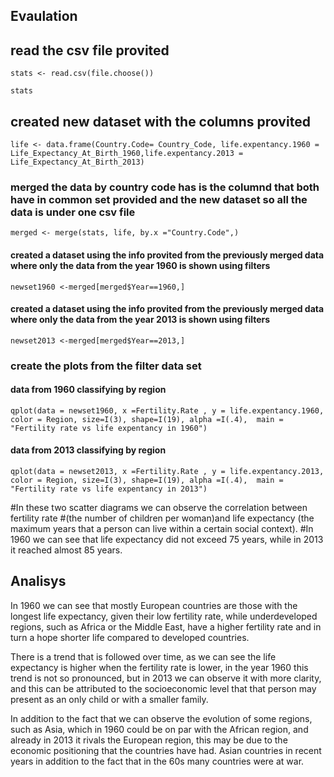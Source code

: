 ## Evaulation 

## read the csv file provited 

`stats <- read.csv(file.choose())`

`stats`

## created new dataset with the columns provited 

 `life <- data.frame(Country.Code= Country_Code, life.expentancy.1960 = Life_Expectancy_At_Birth_1960,life.expentancy.2013 = Life_Expectancy_At_Birth_2013)`

 ### merged the data by country code has is the columnd that both have in common set provided and the new dataset so all the data is under one csv file
`merged <- merge(stats, life, by.x ="Country.Code",)`

#### created a dataset using the info provited from the previously merged data where only the data from the year 1960 is shown using filters 
`newset1960 <-merged[merged$Year==1960,]`

#### created a dataset using the info provited from the previously merged data where only the data from the year 2013 is shown using filters
`newset2013 <-merged[merged$Year==2013,]`






### create the plots from the filter data set 

#### data from 1960 classifying by region

`qplot(data = newset1960, x =Fertility.Rate , y = life.expentancy.1960,
    color = Region, size=I(3), shape=I(19), alpha =I(.4), 
      main = "Fertility rate vs life expentancy in 1960")`

#### data from 2013 classifying by region

`qplot(data = newset2013, x =Fertility.Rate , y = life.expentancy.2013,
      color = Region, size=I(3), shape=I(19), alpha =I(.4), 
      main = "Fertility rate vs life expentancy in 2013")`
      
#In these two scatter diagrams we can observe the correlation between fertility rate 
#(the number of children per woman)and life expectancy (the maximum years that a person can live within a certain social context).
#In 1960 we can see that life expectancy did not exceed 75 years, while in 2013 it reached almost 85 years.

## Analisys

In 1960 we can see that mostly European countries are those with the longest life expectancy, given their low fertility rate, while underdeveloped regions, such as Africa or the Middle East, have a higher fertility rate and in turn a hope shorter life compared to developed countries.

There is a trend that is followed over time, as we can see the life expectancy is higher when the fertility rate is lower, in the year 1960 this trend is not so pronounced, but in 2013 we can observe it with more clarity, and this can be attributed to the socioeconomic level that that person may present as an only child or with a smaller family.

In addition to the fact that we can observe the evolution of some regions, such as Asia, which in 1960 could be on par with the African region, and already in 2013 it rivals the European region, this may be due to the economic positioning that the countries have had. Asian countries in recent years in addition to the fact that in the 60s many countries were at war.      
      
      
